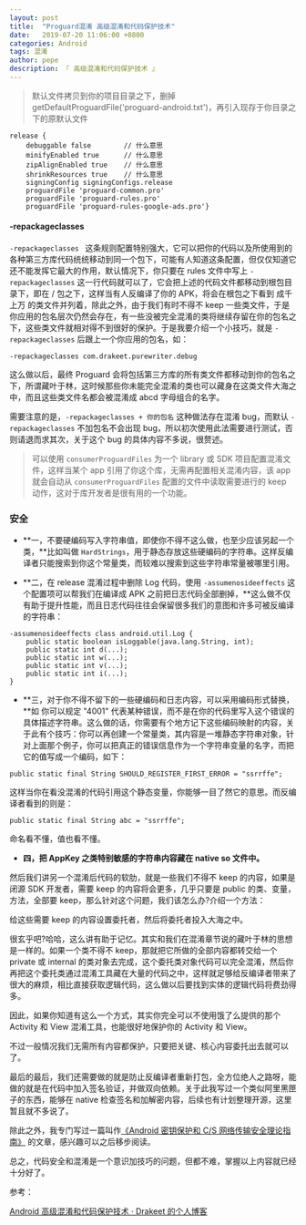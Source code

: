 ```yaml
---
layout: post
title:  "Proguard混淆 高级混淆和代码保护技术"
date:   2019-07-20 11:06:00 +0800
categories: Android
tags: 混淆
author: pepe
description: 『 高级混淆和代码保护技术 』
---
```


> 默认文件拷贝到你的项目目录之下，删掉 getDefaultProguardFile('proguard-android.txt')，再引入现存于你目录之下的原默认文件

```
release { 
    debuggable false        // 什么意思 
    minifyEnabled true      // 什么意思 
    zipAlignEnabled true    // 什么意思 
    shrinkResources true    // 什么意思 
    signingConfig signingConfigs.release 
    proguardFile 'proguard-common.pro' 
    proguardFile 'proguard-rules.pro' 
    proguardFile 'proguard-rules-google-ads.pro'} 
```

#### **-repackageclasses**

`-repackageclasses ` 这条规则配置特别强大，它可以把你的代码以及所使用到的各种第三方库代码统统移动到同一个包下，可能有人知道这条配置，但仅仅知道它还不能发挥它最大的作用，默认情况下，你只要在 rules 文件中写上 `-repackageclasses` 这一行代码就可以了，它会把上述的代码文件都移动到根包目录下，即在 / 包之下，这样当有人反编译了你的 APK，将会在根包之下看到 成千上万 的类文件并列着，除此之外，由于我们有时不得不 keep 一些类文件，于是你应用的包名层次仍然会存在，有一些没被完全混淆的类将继续存留在你的包名之下，这些类文件就相对得不到很好的保护。于是我要介绍一个小技巧，就是 `-repackageclasses` 后跟上一个你应用的包名，如：
```
-repackageclasses com.drakeet.purewriter.debug
```
这么做以后，最终 Proguard 会将包括第三方库的所有类文件都移动到你的包名之下，所谓藏叶于林，这时候那些你未能完全混淆的类也可以藏身在这类文件大海之中，而且这些类文件名都会被混淆成 abcd 字母组合的名字。

需要注意的是，`-repackageclasses + 你的包名` 这种做法存在混淆 bug，而默认 `-repackageclasses` 不加包名不会出现 bug，所以初次使用此法需要进行测试，否则请退而求其次，关于这个 bug 的具体内容不多说，很赘述。

> 可以使用 `consumerProguardFiles` 为一个 library 或 SDK 项目配置混淆文件，这样当某个 app 引用了你这个库，无需再配置相关混淆内容，该 app 就会自动从 `consumerProguardFiles` 配置的文件中读取需要进行的 keep 动作，这对于库开发者是很有用的一个功能。


### **安全**

* **一，不要硬编码写入字符串值，即使你不得不这么做，也至少应该另起一个类，**比如叫做 `HardStrings`，用于静态存放这些硬编码的字符串。这样反编译者只能搜索到你这个常量类，而较难以搜索到这些字符串常量被哪里引用。

* **二，在 release 混淆过程中删除 Log 代码，使用 `-assumenosideeffects` 这个配置项可以帮我们在编译成 APK 之前把日志代码全部删掉，**这么做不仅有助于提升性能，而且日志代码往往会保留很多我们的意图和许多可被反编译的字符串：

```
-assumenosideeffects class android.util.Log { 
    public static boolean isLoggable(java.lang.String, int); 
    public static int d(...); 
    public static int w(...); 
    public static int v(...); 
    public static int i(...); 
} 
```

* **三，对于你不得不留下的一些硬编码和日志内容，可以采用编码形式替换，**如 你可以规定 "4001" 代表某种错误，而不是在你的代码里写入这个错误的具体描述字符串。这么做的话，你需要有个地方记下这些编码映射的内容，关于此有个技巧：你可以再创建一个常量类，其内容是一堆静态字符串对象，针对上面那个例子，你可以把真正的错误信息作为一个字符串变量的名字，而把它的值写成一个编码，如下：
```
public static final String SHOULD_REGISTER_FIRST_ERROR = "ssrrffe"; 
```
这样当你在看没混淆的代码引用这个静态变量，你能够一目了然它的意思。而反编译者看到的则是：
```
public static final String abc = "ssrrffe"; 
```
命名看不懂，值也看不懂。

* **四，把 AppKey 之类特别敏感的字符串内容藏在 native so 文件中。**


然后我们讲另一个混淆后代码的软肋，就是一些我们不得不 keep 的内容，如果是闭源 SDK 开发者，需要 keep 的内容将会更多，几乎只要是 public 的类、变量，方法，全部要 keep，那么针对这个问题，我们该怎么办?介绍一个方法：

给这些需要 keep 的内容设置委托者，然后将委托者投入大海之中。

很玄乎吧?哈哈，这么讲有助于记忆。其实和我们在混淆章节说的藏叶于林的思想是一样的。如果一个类不得不 keep，那就把它所做的全部内容都转交给一个 private 或 internal 的类对象去完成，这个委托类对象代码可以完全混淆，然后你再把这个委托类通过混淆工具藏在大量的代码之中，这样就足够给反编译者带来了很大的麻烦，相比直接获取逻辑代码，这么做以后要找到实体的逻辑代码将费劲得多。

因此，如果你知道有这么一个方式，其实你完全可以不使用饿了么提供的那个 Activity 和 View 混淆工具，也能很好地保护你的 Activity 和 View。

不过一般情况我们无需所有内容都保护，只要把关键、核心内容委托出去就可以了。

最后的最后，我们还需要做的就是防止反编译者重新打包，全方位绝人之路呀，能做的就是在代码中加入签名验证，并做双向依赖。关于此我写过一个类似阿里黑匣子的东西，能够在 native 检查签名和加解密内容，后续也有计划整理开源，这里暂且就不多说了。

除此之外，我专门写过一篇叫作[《Android 密钥保护和 C/S 网络传输安全理论指南》](https://www.diycode.cc/topics/501) 的文章，感兴趣可以之后移步阅读。

总之，代码安全和混淆是一个意识加技巧的问题，但都不难，掌握以上内容就已经十分好了。




参考：

[Android 高级混淆和代码保护技术 · Drakeet 的个人博客](https://blog.csdn.net/hqiangtai/article/details/76037244)